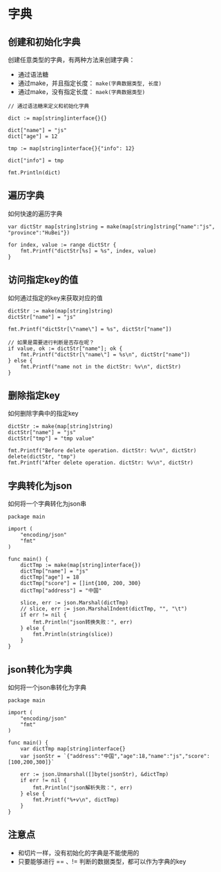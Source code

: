 # 字典
## 创建和初始化字典
创建任意类型的字典，有两种方法来创建字典：
- 通过语法糖
- 通过make，并且指定长度： `make(字典数据类型, 长度)`
- 通过make，没有指定长度： `maek(字典数据类型)`
```golang
// 通过语法糖来定义和初始化字典

dict := map[string]interface{}{}

dict["name"] = "js"
dict["age"] = 12

tmp := map[string]interface{}{"info": 12}

dict["info"] = tmp

fmt.Println(dict)
```

## 遍历字典
如何快速的遍历字典
```golang
var dictStr map[string]string = make(map[string]string{"name":"js", "province":"HuBei"})

for index, value := range dictStr {
	fmt.Printf("dictStr[%s] = %s", index, value)
}
```

## 访问指定key的值
如何通过指定的key来获取对应的值
```golang
dictStr := make(map[string]string)
dictStr["name"] = "js"

fmt.Printf("dictStr[\"name\"] = %s", dictStr["name"])

// 如果是需要进行判断是否存在呢？
if value, ok := dictStr["name"]; ok {
	fmt.Printf("dictStr[\"name\"] = %s\n", dictStr["name"])
} else {
	fmt.Printf("name not in the dictStr: %v\n", dictStr)
}
```

## 删除指定key
如何删除字典中的指定key
```golang
dictStr := make(map[string]string)
dictStr["name"] = "js"
dictStr["tmp"] = "tmp value"

fmt.Printf("Before delete operation. dictStr: %v\n", dictStr)
delete(dictStr, "tmp")
fmt.Printf("After delete operation. dictStr: %v\n", dictStr)
```

## 字典转化为json
如何将一个字典转化为json串
```golang
package main

import (
	"encoding/json"
	"fmt"
)

func main() {
	dictTmp := make(map[string]interface{})
	dictTmp["name"] = "js"
	dictTmp["age"] = 18
	dictTmp["score"] = []int{100, 200, 300}
	dictTmp["address"] = "中国"

	slice, err := json.Marshal(dictTmp)
	// slice, err := json.MarshalIndent(dictTmp, "", "\t")
	if err != nil {
		fmt.Println("json转换失败：", err)
	} else {
		fmt.Println(string(slice))
	}
}
```

## json转化为字典
如何将一个json串转化为字典
```golang
package main

import (
	"encoding/json"
	"fmt"
)

func main() {
	var dictTmp map[string]interface{}
	var jsonStr = `{"address":"中国","age":18,"name":"js","score":[100,200,300]}`

	err := json.Unmarshal([]byte(jsonStr), &dictTmp)
	if err != nil {
		fmt.Println("json解析失败：", err)
	} else {
		fmt.Printf("%+v\n", dictTmp)
	}
}

```

## 注意点
- 和切片一样，没有初始化的字典是不能使用的
- 只要能够进行 == 、!= 判断的数据类型，都可以作为字典的key

